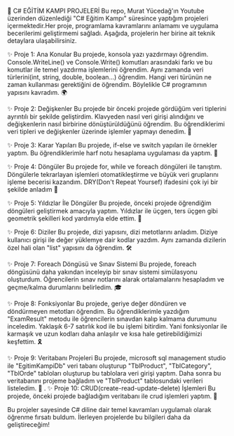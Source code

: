 🚀 C# EĞİTİM KAMPI PROJELERİ
Bu repo, Murat Yücedağ'ın Youtube üzerinden düzenlediği "C# Eğitim Kampı" süresince yaptığım projeleri içermektedir.Her proje, programlama kavramlarını anlamamı ve uygulama becerilerimi geliştirmemi sağladı. Aşağıda, projelerin her birine ait teknik detaylara ulaşabilirsiniz.

✨ Proje 1: Ana Konular
Bu projede, konsola yazı yazdırmayı öğrendim. Console.WriteLine() ve Console.Write() komutları arasındaki farkı ve bu komutlar ile temel yazdırma işlemlerini öğrendim. Aynı zamanda veri türlerini(int, string, double, boolean...) öğrendim. Hangi veri türünün ne zaman kullanması gerektiğini de öğrendim. Böylelikle C# programının yapısını kavradım. 🌍

✨ Proje 2: Değişkenler
Bu projede bir önceki projede gördüğüm veri tiplerini ayrıntılı bir şekilde geliştirdim. Klavyeden nasıl veri girişi alındığını ve değişkenlerin nasıl birbirine dönüştürüldüğünü öğrendim. Bu öğrendiklerimi veri tipleri ve değişkenler üzerinde işlemler yapmayı denedim. 🔢

✨ Proje 3: Karar Yapıları
Bu projede, if-else ve switch yapıları ile örnekler yaptım. Bu öğrendiklerimle harf notu hesaplama uygulaması da yaptım. 🧩

✨ Proje 4: Döngüler
Bu projede for, while ve foreach döngüleri ile tanıştım. Döngülerle tekrarlayan işlemleri otomatikleştirme ve büyük veri gruplarını işleme becerisi kazandım. DRY(Don't Repeat Yoursef) ifadesini çok iyi bir şekilde anladım  🔄

✨ Proje 5: Yıldızlar İle Döngüler
Bu projede, önceki projede öğrendiğim döngüleri geliştirmek amacıyla yaptım. Yıldızlar ile üçgen, ters üçgen gibi geometrik şekilleri kod yardımıyla elde ettim. 🔄

✨ Proje 6: Diziler
Bu projede, dizi yapısını, dizi metotlarını anladım. Diziye kullanıcı girişi ile değer yüklemye dair kodlar yazdım. Aynı zamanda dizilerin özel hali olan "list" yapısını da öğrendim. 🛠️

✨ Proje 7: Foreach Döngüsü ve Sınav Sistemi
Bu projede, foreach döngüsünü daha yakından inceleyip bir sınav sistemi simülasyonu oluşturdum. Öğrencilerin sınav notlarını alarak ortalamalarını hesapladım ve geçme/kalma durumlarını belirledim. 🎓

✨ Proje 8: Fonksiyonlar
Bu projede, geriye değer döndüren ve döndürmeyen metotları öğrendim. Bu öğrendiklerimle yazdığım "ExamResult" metodu ile öğrencilerin sınavdan kalıp kalmama durumunu inceledim. Yaklaşık 6-7 satırlık kod ile bu işlemi bitirdim. Yani fonksiyonlar ile karmaşık ve uzun kodları daha anlaşılır ve kısa hale getirebildiğimizi keşfettim. 🎗️

✨ Proje 9: Veritabanı Projeleri
Bu projede, microsoft sql management studio ile "EgitimKampiDb" veri tabanı oluşturup "TblProduct", "TblCategory", "TblOrde" tabloları oluşturup bu tablolara veri girişi yaptım. Daha sonra bu veritabanını projeme bağladım ve "TblProduct" tablosundaki verileri listeledim. 🔢
.
✨ Proje 10: CRUD(create-read-update-delete) İşlemleri
Bu projede, önceki projede bağladığım veritabanı ile crud işlemleri yaptım. 🧩

Bu projeler sayesinde C# diline dair temel kavramları uygulamalı olarak öğrenme fırsatı buldum. İlerleyen projelerde bu bilgileri daha da geliştireceğim!

